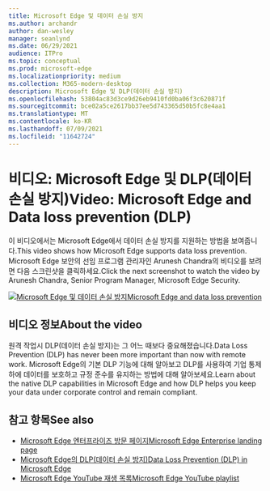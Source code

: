 ```yaml
---
title: Microsoft Edge 및 데이터 손실 방지
ms.author: archandr
author: dan-wesley
manager: seanlynd
ms.date: 06/29/2021
audience: ITPro
ms.topic: conceptual
ms.prod: microsoft-edge
ms.localizationpriority: medium
ms.collection: M365-modern-desktop
description: Microsoft Edge 및 DLP(데이터 손실 방지)
ms.openlocfilehash: 53804ac83d3ce9d26eb9410fd0ba06f3c620871f
ms.sourcegitcommit: bce02a5ce2617bb37ee5d743365d50b5fc8e4aa1
ms.translationtype: MT
ms.contentlocale: ko-KR
ms.lasthandoff: 07/09/2021
ms.locfileid: "11642724"
---
```

# <a name="video-microsoft-edge-and-data-loss-prevention-dlp"></a><span data-ttu-id="adfde-103">비디오: Microsoft Edge 및 DLP(데이터 손실 방지)</span><span class="sxs-lookup"><span data-stu-id="adfde-103">Video: Microsoft Edge and Data loss prevention (DLP)</span></span>

<span data-ttu-id="adfde-104">이 비디오에서는 Microsoft Edge에서 데이터 손실 방지를 지원하는 방법을 보여줍니다.</span><span class="sxs-lookup"><span data-stu-id="adfde-104">This video shows how Microsoft Edge supports data loss prevention.</span></span> <span data-ttu-id="adfde-105">Microsoft Edge 보안의 선임 프로그램 관리자인 Arunesh Chandra의 비디오를 보려면 다음 스크린샷을 클릭하세요.</span><span class="sxs-lookup"><span data-stu-id="adfde-105">Click the next screenshot to watch the video by Arunesh Chandra, Senior Program Manager, Microsoft Edge Security.</span></span>

[![ <span data-ttu-id="adfde-106">Microsoft Edge 및 데이터 손실 방지</span><span class="sxs-lookup"><span data-stu-id="adfde-106">Microsoft Edge and data loss prevention</span></span>](media/microsoft-edge-security-dlp/0.png)](http://www.youtube.com/watch?v=dLD04U9eTqg " Microsoft Edge and data loss prevention")

## <a name="about-the-video"></a><span data-ttu-id="adfde-107">비디오 정보</span><span class="sxs-lookup"><span data-stu-id="adfde-107">About the video</span></span>

<span data-ttu-id="adfde-108">원격 작업시 DLP(데이터 손실 방지)는 그 어느 때보다 중요해졌습니다.</span><span class="sxs-lookup"><span data-stu-id="adfde-108">Data Loss Prevention (DLP) has never been more important than now with remote work.</span></span> <span data-ttu-id="adfde-109">Microsoft Edge의 기본 DLP 기능에 대해 알아보고 DLP를 사용하여 기업 통제하에 데이터를 보호하고 규정 준수를 유지하는 방법에 대해 알아보세요.</span><span class="sxs-lookup"><span data-stu-id="adfde-109">Learn about the native DLP capabilities in Microsoft Edge and how DLP helps you keep your data under corporate control and remain compliant.</span></span>

## <a name="see-also"></a><span data-ttu-id="adfde-110">참고 항목</span><span class="sxs-lookup"><span data-stu-id="adfde-110">See also</span></span>

- [<span data-ttu-id="adfde-111">Microsoft Edge 엔터프라이즈 방문 페이지</span><span class="sxs-lookup"><span data-stu-id="adfde-111">Microsoft Edge Enterprise landing page</span></span>](https://aka.ms/EdgeEnterprise)
- [<span data-ttu-id="adfde-112">Microsoft Edge의 DLP(데이터 손실 방지)</span><span class="sxs-lookup"><span data-stu-id="adfde-112">Data Loss Prevention (DLP) in Microsoft Edge</span></span>](microsoft-edge-security-dlp.md)
- [<span data-ttu-id="adfde-113">Microsoft Edge YouTube 재생 목록</span><span class="sxs-lookup"><span data-stu-id="adfde-113">Microsoft Edge YouTube playlist</span></span>](https://www.youtube.com/playlist?list=PLXtHYVsvn_b-uXh1tMeYpT-0iD8tD3tFy)
